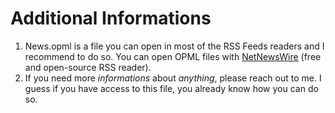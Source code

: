 # Additional Informations

1. News.opml is a file you can open in most of the RSS Feeds readers and I recommend to do so.
   You can open OPML files with [NetNewsWire](https://netnewswire.com/) (free and open-source RSS reader).
2. If you need more _informations_ about _anything_, please reach out to me. I guess if you have access to this file, you already know how you can do so.
